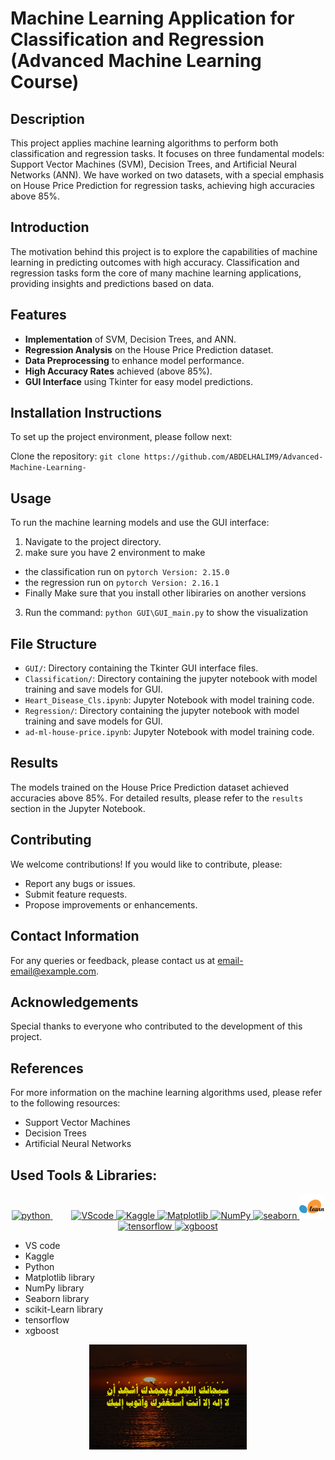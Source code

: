 # Machine Learning Application for Classification and Regression (Advanced Machine Learning Course)

## Description
This project applies machine learning algorithms to perform both classification and regression tasks. It focuses on three fundamental models: Support Vector Machines (SVM), Decision Trees, and Artificial Neural Networks (ANN). We have worked on two datasets, with a special emphasis on House Price Prediction for regression tasks, achieving high accuracies above 85%.

## Introduction
The motivation behind this project is to explore the capabilities of machine learning in predicting outcomes with high accuracy. Classification and regression tasks form the core of many machine learning applications, providing insights and predictions based on data.

## Features
- **Implementation** of SVM, Decision Trees, and ANN.
- **Regression Analysis** on the House Price Prediction dataset.
- **Data Preprocessing** to enhance model performance.
- **High Accuracy Rates** achieved (above 85%).
- **GUI Interface** using Tkinter for easy model predictions.


## Installation Instructions
To set up the project environment, please follow next:

Clone the repository: `git clone https://github.com/ABDELHALIM9/Advanced-Machine-Learning-`

## Usage
To run the machine learning models and use the GUI interface:
1. Navigate to the project directory.
2. make sure you have 2 environment to make
- the classification run on `pytorch Version: 2.15.0 `
- the regression run on `pytorch Version: 2.16.1`
- Finally Make sure that you install other libiraries on another versions 
3. Run the command: `python GUI\GUI_main.py` to show the visualization

## File Structure
- `GUI/`: Directory containing the Tkinter GUI interface files.
- `Classification/`: Directory containing the jupyter notebook with model training and save models for GUI.
- `Heart_Disease_Cls.ipynb`: Jupyter Notebook with model training code.
- `Regression/`: Directory containing the jupyter notebook with model training and save models for GUI.
- `ad-ml-house-price.ipynb`: Jupyter Notebook with model training code.
## Results
The models trained on the House Price Prediction dataset achieved accuracies above 85%. For detailed results, please refer to the `results` section in the Jupyter Notebook.

## Contributing
We welcome contributions! If you would like to contribute, please:
- Report any bugs or issues.
- Submit feature requests.
- Propose improvements or enhancements.


## Contact Information
For any queries or feedback, please contact us at email-email@example.com.

## Acknowledgements
Special thanks to everyone who contributed to the development of this project.

## References
For more information on the machine learning algorithms used, please refer to the following resources:
- Support Vector Machines
- Decision Trees
- Artificial Neural Networks

## Used Tools & Libraries:

<p align="center">
 <a style="margin-right:30px;" href="https://www.python.org/" target="_blank" rel="noreferrer"> <img src="https://www.vectorlogo.zone/logos/python/python-icon.svg" alt="python" width="40" height="40"/> </a>
 <a href="#" target="_blank" rel="noreferrer"> <img src="https://www.vectorlogo.zone/logos/visualstudio_code/visualstudio_code-icon.svg" alt="VScode" width="40" height="40"/> </a>
 <a href="#" target="_blank" rel="noreferrer"> <img src="https://www.vectorlogo.zone/logos/kaggle/kaggle-icon.svg" alt="Kaggle" width="40" height="40"/> </a>
 <a href="#" target="_blank" rel="noreferrer"> <img src="https://raw.githubusercontent.com/gilbarbara/logos/main/logos/matplotlib-icon.svg" alt="Matplotlib" width="40" height="40"/> </a>
 <a href="#" target="_blank" rel="noreferrer"> <img src="https://raw.githubusercontent.com/gilbarbara/logos/main/logos/numpy.svg" alt="NumPy" width="40" height="40"/> </a>
  <a href="#" target="_blank" rel="noreferrer"> <img src="https://raw.githubusercontent.com/gilbarbara/logos/main/logos/seaborn-icon.svg" alt="seaborn" width="40" height="40"/> </a>
   <a href="#" target="_blank" rel="noreferrer"> <img src="https://raw.githubusercontent.com/devicons/devicon/master/icons/scikitlearn/scikitlearn-original.svg" alt="scikit-Learn" width="40" height="40"/> </a>
   <a href="#" target="_blank" rel="noreferrer"> <img src="https://raw.githubusercontent.com/gilbarbara/logos/main/logos/tensorflow.svg" alt="tensorflow" width="40" height="40"/> </a>
   <a href="#" target="_blank" rel="noreferrer"> <img src="https://miro.medium.com/v2/resize:fit:720/1*yhE3CBwTrlXcAIvNJNTQiA.png" alt="xgboost" width="40" height="40"/> </a>


- VS code
- Kaggle
- Python
- Matplotlib library
- NumPy library
- Seaborn library
- scikit-Learn library
- tensorflow
- xgboost

<p align="center"><img src="media/41f05b9a516c6bb1d42a75e1eba940dc.webp" width=50%></p>